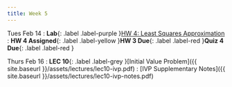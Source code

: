 ```yaml
---
title: Week 5
---
```


Tues Feb 14
: **Lab**{: .label .label-purple }[HW 4: Least Squares Approximation](https://classroom.github.com/a/B3hyGn51)
: **HW 4 Assigned**{: .label .label-yellow }**HW 3 Due**{: .label .label-red }**Quiz 4 Due**{: .label .label-red }

Thurs Feb 16
: **LEC 10**{: .label .label-grey }[Initial Value Problem]({{ site.baseurl }}/assets/lectures/lec10-ivp.pdf)
    : [IVP Supplementary Notes]({{ site.baseurl }}/assets/lectures/lec10-ivp-notes.pdf)